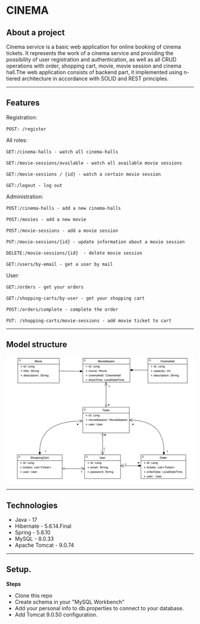 # CINEMA<br>


## About a project
Cinema service is a basic web application for online booking of cinema tickets. 
It represents the work of a cinema service and providing the possibility of user 
registration and authentication, as well as all CRUD operations with order, 
shopping cart, movie, movie session and cinema hall.The web application consists 
of backend part, it implemented using n-tiered architecture in accordance with 
SOLID and REST principles.
***

## Features
Registration:<br>
```
POST: /register
```

All roles:<br>
```
GET:/cinema-halls - watch all cinema-halls
```
```
GET:/movie-sessions/available - watch all available movie sessions
```
```
GET:/movie-sessions / {id} - watch a certain movie session
```
```
GET:/logout - log out
```

Administration:<br>
```
POST:/cinema-halls - add a new cinema-halls
```
```
POST:/movies - add a new movie
```
```
POST:/movie-sessions - add a movie session
```
```
PUT:/movie-sessions/{id} - update information about a movie session
```
```
DELETE:/movie-sessions/{id}  - delete movie session
```
```
GET:/users/by-email - get a user by mail
```

User:<br>
```
GET:/orders - get your orders
```
```
GET:/shopping-carts/by-user - get your shopping cart
```
```
POST:/orders/complete - complete the order
```
```
PUT: /shopping-carts/movie-sessions - add movie ticket to cart
```

***
## Model structure
![Schema](Hibernate_Cinema_Uml.png)
***


## Technologies

* Java - 17
* Hibernate - 5.6.14.Final
* Spring - 5.6.10
* MySQL -  8.0.33
* Apache Tomcat - 9.0.74
***

## Setup.

__Steps__
* Clone this repo
* Create schema in your "MySQL Workbench"
* Add your personal info to db.properties to connect to your database.
* Add Tomcat 9.0.50 configuration.

